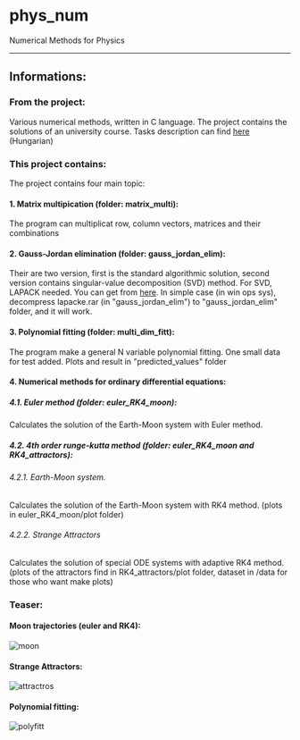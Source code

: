 # phys_num
Numerical Methods for Physics

_______________________________________________

## Informations:

### From the project:

Various numerical methods, written in C language.
The project contains the solutions of an university course.
Tasks description can find [here](http://www.vo.elte.hu/~dobos/teaching/fiznum2018/default.aspx) (Hungarian)

### This project contains:

The project contains four main topic:

#### 1. Matrix multipication (folder: matrix_multi):

The program can multiplicat row, column vectors, matrices and their combinations

#### 2. Gauss-Jordan elimination (folder: gauss_jordan_elim):

Their are two version, first is the standard algorithmic solution,
second version contains singular-value decomposition (SVD) method.
For SVD, LAPACK needed. You can get from [here](http://icl.cs.utk.edu/lapack-for-windows/lapack/).
In simple case (in win ops sys), decompress lapacke.rar (in "gauss_jordan_elim") to "gauss_jordan_elim" folder, and it will work.

#### 3. Polynomial fitting (folder: multi_dim_fitt):

The program make a general N variable polynomial fitting.
One small data for test added.
Plots and result in "predicted_values" folder

#### 4. Numerical methods for ordinary differential equations:

##### 4.1. Euler method (folder: euler_RK4_moon):
Calculates the solution of the Earth-Moon system with Euler method.

##### 4.2. 4th order runge-kutta method (folder: euler_RK4_moon and RK4_attractors):

###### 4.2.1. Earth-Moon system.
Calculates the solution of the Earth-Moon system with RK4 method.
(plots in euler_RK4_moon/plot folder)

###### 4.2.2. Strange Attractors
Calculates the solution of special ODE systems with adaptive RK4 method.
(plots of the attractors find in RK4_attractors/plot folder,
dataset in /data for those who want make plots)

### Teaser:

#### Moon trajectories (euler and RK4):
![moon](../master/euler_RK4_moon/plot/moon1a.png)

#### Strange Attractors:
![attractros](../master/RK4_attractors/plot/0StrangeAttractors.jpg)

#### Polynomial fitting:
![polyfitt](../master/multi_dim_fitt/predicted_values/predictSmall1a.png)
